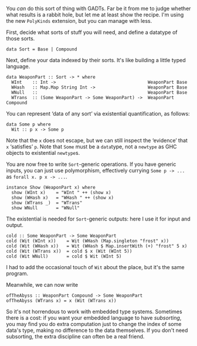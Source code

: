 You *can* do this sort of thing with GADTs. Far be it from me to judge whether what results is a rabbit hole, but let me at least show the recipe. I'm using the new `PolyKinds` extension, but you can manage with less.

First, decide what sorts of stuff you will need, and define a datatype of those sorts.

    data Sort = Base | Compound

Next, define your data indexed by their sorts. It's like building a little typed language.

    data WeaponPart :: Sort -> * where
      WInt    :: Int ->                                   WeaponPart Base
      WHash   :: Map.Map String Int ->                    WeaponPart Base
      WNull   ::                                          WeaponPart Base
      WTrans  :: (Some WeaponPart -> Some WeaponPart) ->  WeaponPart Compound

You can represent &lsquo;data of any sort&rsquo; via existential quantification, as follows:

    data Some p where
      Wit :: p x -> Some p

Note that the `x` does not escape, but we can still inspect the &lsquo;evidence&rsquo; that `x` &lsquo;satisfies&rsquo; `p`. Note that `Some` must be a `data`type, not a `newtype` as GHC objects to existential `newtype`s.

You are now free to write `Sort`-generic operations. If you have generic inputs, you can just use polymorphism, effectively currying `Some p -> ...` as `forall x. p x -> ...`.

    instance Show (WeaponPart x) where
      show (WInt x)    = "WInt " ++ (show x)
      show (WHash x)   = "WHash " ++ (show x)
      show (WTrans _)  = "WTrans"
      show WNull       = "WNull"

The existential is needed for `Sort`-generic outputs: here I use it for input and output.

    cold :: Some WeaponPart -> Some WeaponPart
    cold (Wit (WInt x))    = Wit (WHash (Map.singleton "frost" x))
    cold (Wit (WHash x))   = Wit (WHash $ Map.insertWith (+) "frost" 5 x)
    cold (Wit (WTrans x))  = cold $ x (Wit (WInt 5))
    cold (Wit WNull)       = cold $ Wit (WInt 5)

I had to add the occasional touch of `Wit` about the place, but it's the same program.

Meanwhile, we can now write

    ofTheAbyss :: WeaponPart Compound -> Some WeaponPart
    ofTheAbyss (WTrans x) = x (Wit (WTrans x))

So it's not horrendous to work with embedded type systems. Sometimes there is a cost: if you want your embedded language to have *subsorting*, you may find you do extra computation just to change the index of some data's type, making no difference to the data themselves. If you don't need subsorting, the extra discipline can often be a real friend.
